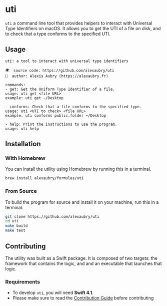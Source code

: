 # uti

`uti` a command line tool that provides helpers to interact with Universal Type Identifiers on macOS. It allows you to get the UTI of a file on disk, and to check that a type conforms to the specified UTI.

## Usage

~~~
uti: a tool to interact with universal type identifiers

🌍  source code: https://github.com/alexaubry/uti
📝  author: Alexis Aubry (https://alexaubry.fr)

commands:
- get: Get the Uniform Type Identifier of a file.
usage: uti get <file URL>
example: uti get ~/Desktop

- conforms: Check that a file conforms to the specified type.
usage: uti <UTI to check> <file URL>
example: uti conforms public.folder ~/Desktop

- help: Print the instructions to use the program.
usage: uti help
~~~

## Installation

### With Homebrew

You can install the utility using Homebrew by running this in a terminal.

~~~bash
brew install alexaubry/formulas/uti
~~~

### From Source

To build the program for source and install it on your machine, run this in a terminal:

~~~bash
git clone https://github.com/alexaubry/uti
cd uti
make build
make test
~~~

## Contributing

The utility was built as a Swift package. It is composed of two targets: the framework that contains the logic, and and an executable that launches that logic.

### Requirements

- To develop `uti`, you will need **Swift 4.1**.
- Please make sure to read the [Contribution Guide](CONTRIBUTING.md) before contributing
